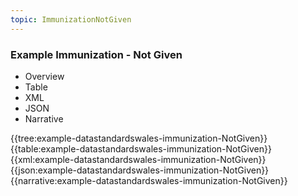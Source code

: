 ```yaml
---
topic: ImmunizationNotGiven
---
```



### Example Immunization - Not Given

<div class="tab-wrap">
  <ul class="tab-head">
    <li class="tablink" onclick="openCity(this,'tabtree')" data-target="tabtree">
      Overview
    </li>
    <li class="tablink" onclick="openCity(this,'tabtable')" data-target="tabtable">
      Table
    </li>
    <li class="tablink tab-active" onclick="openCity(this,'tabxml')" data-target="tabxml">
      XML
    </li>    
    <li class="tablink" onclick="openCity(this,'tabjson')" data-target="tabjson">
      JSON
    </li>    
    <li class="tablink" onclick="openCity(this,'tabnarrative')" data-target="tabnarrative">
      Narrative
    </li>
  </ul>
  <div class="tab-main">
    <div id="tabtree" class="tabcontent">
      {{tree:example-datastandardswales-immunization-NotGiven}}
    </div>
    <div id="tabtable" class="tabcontent">
      {{table:example-datastandardswales-immunization-NotGiven}}
    </div>       
    <div id="tabxml" class="tabcontent active">      
      {{xml:example-datastandardswales-immunization-NotGiven}}
    </div>
    <div id="tabjson" class="tabcontent">
      {{json:example-datastandardswales-immunization-NotGiven}}
    </div>       
    <div id="tabnarrative" class="tabcontent">
      {{narrative:example-datastandardswales-immunization-NotGiven}}
    </div>  
  </div>
</div>